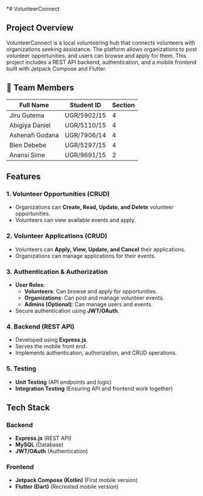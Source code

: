 *# VolunteerConnect

## Project Overview
VolunteerConnect is a local volunteering hub that connects volunteers with organizations seeking assistance. The platform allows organizations to post volunteer opportunities, and users can browse and apply for them. This project includes a REST API backend, authentication, and a mobile frontend built with Jetpack Compose and Flutter.

## 👥 Team Members

| Full Name        |   Student ID   | Section
|------------------|----------------|--------
| Jiru Gutema      |  UGR/5902/15   |    4
| Abigiya Daniel   |  UGR/5110/15   |    4
| Ashenafi Godana  |  UGR/7906/14   |    4
| Blen Debebe      |  UGR/5297/15   |    4
| Anansi Sime      |  UGR/9691/15   |    2

## Features
### 1. Volunteer Opportunities (CRUD)
- Organizations can **Create, Read, Update, and Delete** volunteer opportunities.
- Volunteers can view available events and apply.

### 2. Volunteer Applications (CRUD)
- Volunteers can **Apply, View, Update, and Cancel** their applications.
- Organizations can manage applications for their events.

### 3. Authentication & Authorization
- **User Roles:**
    - **Volunteers**: Can browse and apply for opportunities.
    - **Organizations**: Can post and manage volunteer events.
    - **Admins (Optional)**: Can manage users and events.
- Secure authentication using **JWT/OAuth**.

### 4. Backend (REST API)
- Developed using **Express.js**.
- Serves the mobile front end.
- Implements authentication, authorization, and CRUD operations.

### 5. Testing
- **Unit Testing** (API endpoints and logic)
- **Integration Testing** (Ensuring API and frontend work together)

## Tech Stack
### Backend
- **Express.js** (REST API)
- **MySQL** (Database)
- **JWT/OAuth** (Authentication)

### Frontend
- **Jetpack Compose (Kotlin)** (First mobile version)
- **Flutter (Dart)** (Recreated mobile version)


